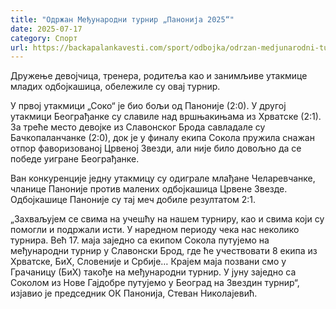 ```yaml
---
title: "Одржан Међународни турнир „Панонија 2025“"
date: 2025-07-17
category: Спорт
url: https://backapalankavesti.com/sport/odbojka/odrzan-medjunarodni-turnir-panonija-2025/
---
```


Дружење девојчица, тренера, родитеља као и занимљиве утакмице младих одбојкашица, обележиле су овај турнир.

У првој утакмици „Соко“ је био бољи од Паноније (2:0). У другој утакмици Београђанке су славиле над вршњакињама из Хрватске (2:1). За треће место девојке из Славонског Брода савладале су Бачкопаланчанке (2:0), док је у финалу екипа Сокола пружила снажан отпор фаворизованој Црвеној Звезди, али није било довољно да се победе уигране Београђанке.

Ван конкуренције једну утакмицу су одиграле млађане Челаревчанке, чланице Паноније против малених одбојкашица Црвене Звезде. Одбојкашице Паноније су тај меч добиле резултатом 2:1.

„Захваљујем се свима на учешћу на нашем турниру, као и свима који су помогли и подржали исти. У наредном периоду чека нас неколико турнира. Већ 17. маја заједно са екипом Сокола путујемо на међународни турнир у Славонски Брод, где ће учествовати 8 екипа из Хрватске, БиХ, Словеније и Србије… Крајем маја позвани смо у Грачаницу (БиХ) такође на међународни турнир. У јуну заједно са Соколом из Нове Гајдобре путујемо у Београд на Звездин турнир“, изјавио је председник ОК Панонија, Стеван Николајевић.
